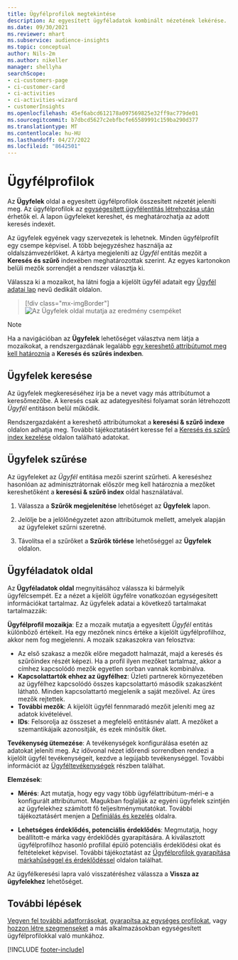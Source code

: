 ```yaml
---
title: Ügyfélprofilok megtekintése
description: Az egyesített ügyféladatok kombinált nézetének lekérése.
ms.date: 09/30/2021
ms.reviewer: mhart
ms.subservice: audience-insights
ms.topic: conceptual
author: Nils-2m
ms.author: nikeller
manager: shellyha
searchScope:
- ci-customers-page
- ci-customer-card
- ci-activities
- ci-activities-wizard
- customerInsights
ms.openlocfilehash: 45ef6abcd612178a097569825e32ff9ac779de01
ms.sourcegitcommit: b7dbcd5627c2ebfbcfe65589991c159ba290d377
ms.translationtype: MT
ms.contentlocale: hu-HU
ms.lasthandoff: 04/27/2022
ms.locfileid: "8642501"
---
```

# <a name="customer-profiles"></a>Ügyfélprofilok

Az **Ügyfelek** oldal a egyesített ügyfélprofilok összesített nézetét jeleníti meg. Az ügyfélprofilok az [egységesített ügyfélentitás létrehozása után](data-unification.md) érhetők el. A lapon ügyfeleket kereshet, és meghatározhatja az adott keresés indexét.

Az ügyfelek egyének vagy szervezetek is lehetnek. Minden ügyfélprofilt egy csempe képvisel. A több bejegyzéshez használja az oldalszámvezérlőket. A kártya megjeleníti az *Ügyfél* entitás mezőit a **Keresés és szűrő** indexében meghatározottak szerint. Az egyes kartonokon belüli mezők sorrendjét a rendszer választja ki.

Válassza ki a mozaikot, ha látni fogja a kijelölt ügyfél adatait egy [Ügyfél adatai lap](customer-profiles.md#customer-details-page) nevű dedikált oldalon.

> [!div class="mx-imgBorder"] 
> ![Az Ügyfelek oldal mutatja az eredmény csempéket](media/customers-page-result-tiles-B2C.png "Az Ügyfelek oldal mutatja az eredmény csempéket")

> [!NOTE]
> Ha a navigációban az **Ügyfelek** lehetőséget választva nem látja a mozaikokat, a rendszergazdának legalább [egy kereshető attribútumot meg kell határoznia](search-filter-index.md) a **Keresés és szűrés indexben**.

## <a name="search-for-customers"></a>Ügyfelek keresése

Az ügyfelek megkereséséhez írja be a nevet vagy más attribútumot a keresőmezőbe. A keresés csak az adategyesítési folyamat során létrehozott _Ügyfél_ entitáson belül működik.

Rendszergazdaként a kereshető attribútumokat a **keresési & szűrő indexe** oldalon adhatja meg. További tájékoztatásért keresse fel a [Keresés és szűrő index kezelése](search-filter-index.md) oldalon található adatokat.

## <a name="filter-customers"></a>Ügyfelek szűrése

Az ügyfeleket az _Ügyfél_ entitása mezői szerint szűrheti. A kereséshez hasonlóan az adminisztrátornak először meg kell határoznia a mezőket kereshetőként a **keresési & szűrő index** oldal használatával.

1. Válassza a **Szűrők megjelenítése** lehetőséget az **Ügyfelek** lapon.

1. Jelölje be a jelölőnégyzetet azon attribútumok mellett, amelyek alapján az ügyfeleket szűrni szeretné.

1. Távolítsa el a szűrőket a **Szűrők törlése** lehetőséggel az **Ügyfelek** oldalon.

## <a name="customer-details-page"></a>Ügyféladatok oldal

Az **Ügyféladatok oldal** megnyitásához válassza ki bármelyik ügyfélcsempét. Ez a nézet a kijelölt ügyfélre vonatkozóan egységesített információkat tartalmaz. Az ügyfelek adatai a következő tartalmakat tartalmazzák:

**Ügyfélprofil mozaikja**: Ez a mozaik mutatja a egyesített _Ügyfél_ entitás különböző értékeit. Ha egy mezőnek nincs értéke a kijelölt ügyfélprofilhoz, akkor nem fog megjelenni. A mozaik szakaszokra van felosztva:  
  - Az első szakasz a mezők előre megadott halmazát, majd a keresés és szűrőindex részét képezi. Ha a profil ilyen mezőket tartalmaz, akkor a címhez kapcsolódó mezők egyetlen sorban vannak kombinálva. 
  - **Kapcsolattartók ehhez az ügyfélhez**: Üzleti partnerek környezetében az ügyfélhez kapcsolódó összes kapcsolattartó második szakaszként látható. Minden kapcsolattartó megjelenik a saját mezőivel. Az üres mezők rejtettek.
  - **További mezők**: A kijelölt ügyfél fennmaradó mezőit jeleníti meg az adatok kivételével. 
  - **IDs**: Felsorolja az összeset a megfelelő entitásnév alatt. A mezőket a szemantikájaik azonosítják, és ezek minősítik őket.

**Tevékenység ütemezése**: A tevékenységek konfigurálása esetén az adatokat jeleníti meg. Az idővonal nézet időrendi sorrendben rendezi a kijelölt ügyfél tevékenységeit, kezdve a legújabb tevékenységgel. További információt az [Ügyféltevékenységek](activities.md) részben találhat.

**Elemzések**:  
  - **Mérés**: Azt mutatja, hogy egy vagy több ügyfélattribútum-méri-e a konfigurált attribútumot. Magukban foglalják az egyéni ügyfelek szintjén az ügyfelekhez számított fő teljesítménymutatókat. További tájékoztatásért menjen a [Definiálás és kezelés](measures.md) oldalra.

  - **Lehetséges érdeklődés, potenciális érdeklődés**: Megmutatja, hogy beállított-e márka vagy érdeklődés gyarapítására. A kiválasztott ügyfélprofilhoz hasonló profillal épülő potenciális érdeklődési okat és feltételeket képvisel. További tájékoztatást az [Ügyfélprofilok gyarapítása márkahűséggel és érdeklődéssel](enrichment-microsoft.md) oldalon találhat.

Az ügyfélkeresési lapra való visszatéréshez válassza a **Vissza az ügyfelekhez** lehetőséget.

## <a name="next-steps"></a>További lépések

[Vegyen fel további adatforrásokat](data-sources.md), [gyarapítsa az egységes profilokat](enrichment-hub.md), vagy [hozzon létre szegmenseket](segments.md) a más alkalmazásokban egységesített ügyfélprofilokkal való munkához.


[!INCLUDE [footer-include](includes/footer-banner.md)]
